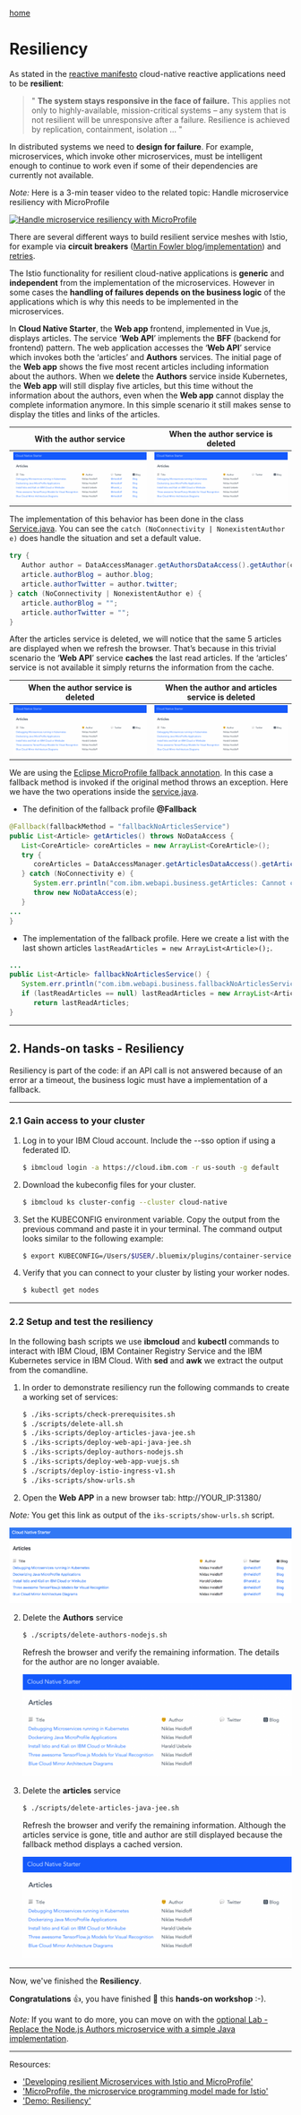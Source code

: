 [home](README.md)
# Resiliency

As stated in the [reactive manifesto](https://www.reactivemanifesto.org/) cloud-native reactive applications need to be **resilient**:

> " **The system stays responsive in the face of failure.** This applies not only to highly-available, mission-critical systems – any system that is not resilient will be unresponsive after a failure. Resilience is achieved by replication, containment, isolation … "

In distributed systems we need to **design for failure**. For example, microservices, which invoke other microservices, must be intelligent enough to continue to work even if some of their dependencies are currently not available.

_Note:_ Here is a 3-min teaser video to the related topic: Handle microservice resiliency with MicroProfile

[![Handle microservice resiliency with MicroProfile](https://img.youtube.com/vi/JeMI7gzmdO4/0.jpg)](https://www.youtube.com/watch?v=JeMI7gzmdO4 "Click play on youtube")

There are several different ways to build resilient service meshes with Istio, for example via **circuit breakers** ([Martin Fowler blog](https://martinfowler.com/bliki/CircuitBreaker.html)/[implementation](https://istio.io/docs/concepts/traffic-management/#circuit-breakers)) and [retries](https://istio.io/docs/concepts/traffic-management/#timeouts-and-retries).

The Istio functionality for resilient cloud-native applications is **generic** and **independent** from the implementation of the microservices. However in some cases the **handling of failures depends on the business logic** of the applications which is why this needs to be implemented in the microservices.

In **Cloud Native Starter**, the **Web app** frontend, implemented in Vue.js, displays articles. The service ‘**Web API**’ implements the **BFF** (backend for frontend) pattern. The web application accesses the ‘**Web API**’ service which invokes both the ‘articles’ and **Authors** services. The initial page of the **Web app** shows the five most recent articles including information about the authors. When we **delete** the **Authors** service inside Kubernetes, the **Web app** will still display five articles, but this time without the information about the authors, even when the **Web app** cannot display the complete information anymore. In this simple scenario it still makes sense to display the titles and links of the articles. 

| With the author service   |  When the author service is deleted|
| --- | --- |    
| ![resliency-01](images/resliency-01.png) | ![resliency-02](images/resliency-02.png) |   

The implementation of this behavior has been done in the class [Service.java](../web-api-java-jee/src/main/java/com/ibm/webapi/business/Service.java#L68). You can see the ```catch (NoConnectivity | NonexistentAuthor e)``` does handle the situation and set a default value.

```java
try {
   Author author = DataAccessManager.getAuthorsDataAccess().getAuthor(coreArticle.author);
   article.authorBlog = author.blog;
   article.authorTwitter = author.twitter;
} catch (NoConnectivity | NonexistentAuthor e) {    
   article.authorBlog = "";
   article.authorTwitter = "";
}
```

After the articles service is deleted, we will notice that the same 5 articles are displayed when we refresh the browser. That’s because in this trivial scenario the ‘**Web API**’ service **caches** the last read articles. If the ‘articles’ service is not available it simply returns the information from the cache.

|  When the author service is deleted   |   When the author and articles service is deleted |
| --- | --- |    
| ![resliency-02](images/resliency-02.png) | ![resliency-02](images/resliency-02.png) | 

We are using the [Eclipse MicroProfile fallback annotation](https://www.openliberty.io/guides/microprofile-fallback.html). In this case a fallback method is invoked if the original method throws an exception. Here we have the two operations inside the [service.java](../web-api-java-jee/src/main/java/com/ibm/webapi/business/Service.java#L45).

* The definition of the fallback profile **@Fallback**

```java
@Fallback(fallbackMethod = "fallbackNoArticlesService")
public List<Article> getArticles() throws NoDataAccess {
   List<CoreArticle> coreArticles = new ArrayList<CoreArticle>();   
   try {
      coreArticles = DataAccessManager.getArticlesDataAccess().getArticles(5);                          
   } catch (NoConnectivity e) {
      System.err.println("com.ibm.webapi.business.getArticles: Cannot connect to articles service");
      throw new NoDataAccess(e);
   }
...
} 
```

* The implementation of the fallback profile. Here we create a list with the last shown articles ```lastReadArticles = new ArrayList<Article>();```.

```java
...
public List<Article> fallbackNoArticlesService() {
   System.err.println("com.ibm.webapi.business.fallbackNoArticlesService: Cannot connect to articles service");
   if (lastReadArticles == null) lastReadArticles = new ArrayList<Article>();
      return lastReadArticles;
}
```
---

## 2. Hands-on tasks - Resiliency

Resiliency is part of the code: if an API call is not answered because of an error ar a timeout, the business logic must have a implementation of a fallback. 

---

### 2.1 Gain access to your cluster

1. Log in to your IBM Cloud account. Include the --sso option if using a federated ID.

   ```sh
   $ ibmcloud login -a https://cloud.ibm.com -r us-south -g default
   ```

2. Download the kubeconfig files for your cluster.

   ```sh
   $ ibmcloud ks cluster-config --cluster cloud-native
   ```

3. Set the KUBECONFIG environment variable. Copy the output from the previous command and paste it in your terminal. The command output looks similar to the following example:

   ```sh
   $ export KUBECONFIG=/Users/$USER/.bluemix/plugins/container-service/clusters/hands-on-verification/kube-config-mil01-cloud-native.yml
   ```

4. Verify that you can connect to your cluster by listing your worker nodes.

   ```sh
   $ kubectl get nodes
   ```

---

### 2.2 Setup and test the resiliency

In the following bash scripts we use **ibmcloud** and **kubectl** commands to interact with IBM Cloud, IBM Container Registry Service and the IBM Kubernetes service in IBM Cloud. With **sed** and **awk** we extract the output from the comandline.

1. In order to demonstrate resiliency run the following commands to create a working set of services:

   ```sh
   $ ./iks-scripts/check-prerequisites.sh
   $ ./scripts/delete-all.sh
   $ ./iks-scripts/deploy-articles-java-jee.sh
   $ ./iks-scripts/deploy-web-api-java-jee.sh
   $ ./iks-scripts/deploy-authors-nodejs.sh
   $ ./iks-scripts/deploy-web-app-vuejs.sh
   $ ./scripts/deploy-istio-ingress-v1.sh
   $ ./iks-scripts/show-urls.sh
   ```

2. Open the **Web APP** in a new browser tab: http://YOUR_IP:31380/

_Note:_ You get this link as output of the ```iks-scripts/show-urls.sh``` script.

   ![cns-container-web-app-04](images/cns-container-web-app-05.png)

2. Delete the **Authors** service

   ```sh
   $ ./scripts/delete-authors-nodejs.sh
   ```

   Refresh the browser and verify the remaining information. The details for the author are no longer avaiable. 

   ![resliency-02](images/resliency-02.png)

3. Delete the **articles** service

   ```sh
   $ ./scripts/delete-articles-java-jee.sh
   ```

   Refresh the browser and verify the remaining information. Although the articles service is gone, title and author are still displayed because the fallback method displays a cached version.


   ![resliency-02](images/resliency-02.png)

---

Now, we've finished the **Resiliency**.

**Congratulations** :thumbsup:, you have finished :checkered_flag: this **hands-on workshop** :-).

_Note:_ If you want to do more, you can move on with the [optional Lab - Replace the Node.js Authors microservice with a simple Java implementation](06-java-development.md).

---

Resources:

* ['Developing resilient Microservices with Istio and MicroProfile'](http://heidloff.net/article/resiliency-microservice-microprofile-java-istio)
* ['MicroProfile, the microservice programming model made for Istio'](https://www.eclipse.org/community/eclipse_newsletter/2018/september/MicroProfile_istio.php)
* ['Demo: Resiliency'](../documentation/DemoResiliency.md)

